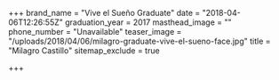 +++
brand_name = "Vive el Sueño Graduate"
date = "2018-04-06T12:26:55Z"
graduation_year = 2017
masthead_image = ""
phone_number = "Unavailable"
teaser_image = "/uploads/2018/04/06/milagro-graduate-vive-el-sueno-face.jpg"
title = "Milagro Castillo"
sitemap_exclude = true

+++
